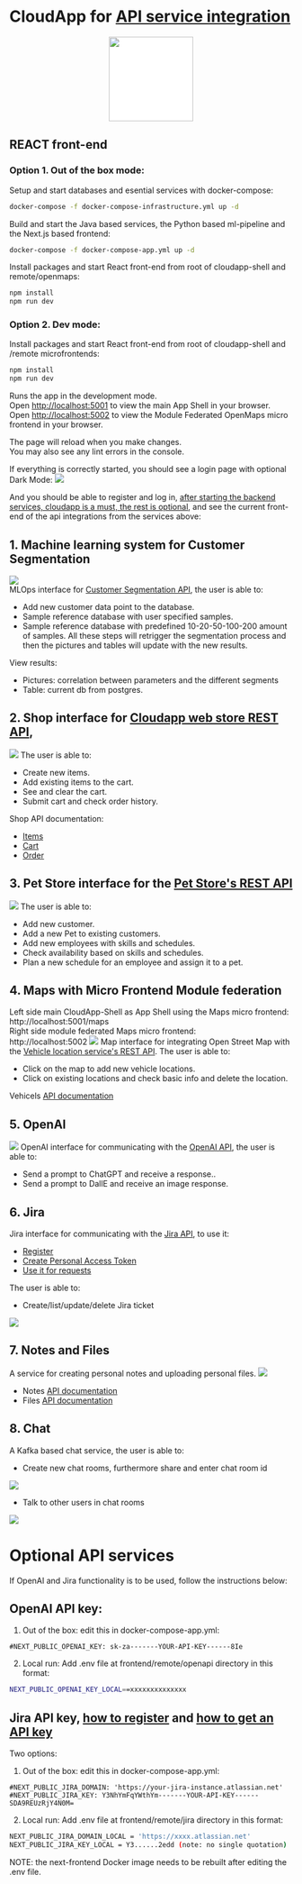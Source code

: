 # CloudApp for [API service integration](#required-api-services)

<p align="center">
  <img src="./public/drawing.svg" style="background-color:white;" width="150px" height="150px" />
</p>

## REACT front-end

### Option 1. Out of the box mode:  

  Setup and start databases and esential services with docker-compose:
  ```bash
  docker-compose -f docker-compose-infrastructure.yml up -d
  ```
  Build and start the Java based services, the Python based ml-pipeline and the Next.js based frontend:
  ```bash
  docker-compose -f docker-compose-app.yml up -d
  ```
  
  Install packages and start React front-end from root of cloudapp-shell and remote/openmaps:
  
  ```bash
  npm install
  npm run dev
  ```

### Option 2. Dev mode:

Install packages and start React front-end from root of cloudapp-shell and /remote microfrontends:

```bash
npm install
npm run dev
```

Runs the app in the development mode.\
Open [http://localhost:5001](http://localhost:5001) to view the main App Shell in your browser.  
Open [http://localhost:5002](http://localhost:5002) to view the Module Federated OpenMaps micro frontend in your browser.

The page will reload when you make changes.\
You may also see any lint errors in the console.

If everything is correctly started, you should see a login page with optional Dark Mode:
![](../../examples/1.png)

And you should be able to register and log in, [after starting the backend services, cloudapp is a must, the rest is optional](#2-cloudapp-api), and see the current front-end of the api integrations from the services above:

## 1. Machine learning system for Customer Segmentation
![](../../examples/11.png)  
MLOps interface for [Customer Segmentation API](../../backend/ml-pipeline/README.md), the user is able to:
- Add new customer data point to the database.
- Sample reference database with user specified samples.
- Sample reference database with predefined 10-20-50-100-200 amount of samples.
  All these steps will retrigger the segmentation process and then the pictures and tables will update with the new results.

View results:
- Pictures: correlation between parameters and the different segments
- Table: current db from postgres.


## 2. Shop interface for [Cloudapp web store REST API](../../backend/cloudapp/README.md),
![](../../examples/4.png)
The user is able to:
- Create new items.
- Add existing items to the cart.
- See and clear the cart.
- Submit cart and check order history.

Shop API documentation:
- [Items](http://localhost:8099/cloudapp/swagger-ui/index.html#/item-controller)
- [Cart](http://localhost:8099/cloudapp/swagger-ui/index.html#/cart-controller)
- [Order](http://localhost:8099/cloudapp/swagger-ui/index.html#/order-controller)

## 3. Pet Store interface for the [Pet Store's REST API](../../backend/petstore/README.md)
![](../../examples/5.png)
The user is able to:
- Add new customer.
- Add a new Pet to existing customers.
- Add new employees with skills and schedules.
- Check availability based on skills and schedules.
- Plan a new schedule for an employee and assign it to a pet.


## 4.  Maps with Micro Frontend Module federation
Left side main CloudApp-Shell as App Shell using the Maps micro frontend:
http://localhost:5001/maps  
Right side module federated Maps micro frontend:   
http://localhost:5002
![](../../examples/8.png)
Map interface for integrating Open Street Map with the [Vehicle location service's REST API](backend/vehicles-api/README.md).
The user is able to:
- Click on the map to add new vehicle locations.
- Click on existing locations and check basic info and delete the location.

Vehicels [API documentation](http://localhost:8880/vehicles/swagger-ui.html)

## 5. OpenAI
![](../../examples/9.png)
OpenAI interface for communicating with
the [OpenAI API](https://platform.openai.com/docs/api-reference), the user is able to:
- Send a prompt to ChatGPT and receive a response..
- Send a prompt to DallE and receive an image response.


## 6. Jira
Jira interface for communicating with
the [Jira API](https://platform.openai.com/docs/api-reference), to use it:
- [Register](https://www.atlassian.com/software/jira/free)
- [Create Personal Access Token](https://confluence.atlassian.com/enterprise/using-personal-access-tokens-1026032365.html)
- [Use it for requests](https://developer.atlassian.com/cloud/jira/platform/basic-auth-for-rest-apis/)

The user is able to:

- Create/list/update/delete Jira ticket

![](../../examples/10.png)

## 7. Notes and Files
A service for creating personal notes and uploading personal files.
![](../../examples/12.png)
- Notes [API documentation](http://localhost:8099/cloudapp/swagger-ui/index.html#/note-controller)
- Files [API documentation](http://localhost:8099/cloudapp/swagger-ui/index.html#/file-controller)
## 8. Chat
A Kafka based chat service, the user is able to:

- Create new chat rooms, furthermore share and enter chat room id

![](../../examples/13.png)
- Talk to other users in chat rooms

![](../../examples/14.png)


# Optional API services

If OpenAI and Jira functionality is to be used, follow the instructions below:

## OpenAI API key:

1. Out of the box: edit this in docker-compose-app.yml:  
```
#NEXT_PUBLIC_OPENAI_KEY: sk-za-------YOUR-API-KEY------8Ie
```
2. Local run: Add .env file at frontend/remote/openapi directory in this format:

```bash
NEXT_PUBLIC_OPENAI_KEY_LOCAL==xxxxxxxxxxxxxx
```
## Jira API key, [how to register](https://www.atlassian.com/software/jira/free) and [how to get an API key](https://support.atlassian.com/atlassian-account/docs/manage-api-tokens-for-your-atlassian-account/)

Two options:
1. Out of the box: edit this in docker-compose-app.yml:
```
#NEXT_PUBLIC_JIRA_DOMAIN: 'https://your-jira-instance.atlassian.net'
#NEXT_PUBLIC_JIRA_KEY: Y3NhYmFqYWthYm-------YOUR-API-KEY------SDA9REUzRjY4N0M=
```
2. Local run: Add .env file at frontend/remote/jira directory in this format:
```bash
NEXT_PUBLIC_JIRA_DOMAIN_LOCAL = 'https://xxxx.atlassian.net'
NEXT_PUBLIC_JIRA_KEY_LOCAL = Y3......2edd (note: no single quotation)
```
NOTE: the next-frontend Docker image needs to be rebuilt after editing the .env file.
